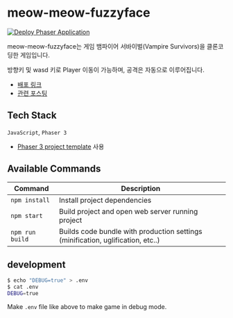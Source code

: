 # meow-meow-fuzzyface

[![Deploy Phaser Application](https://github.com/choar816/meow-meow-fuzzyface/actions/workflows/deploy.yml/badge.svg)](https://github.com/choar816/meow-meow-fuzzyface/actions/workflows/deploy.yml)

meow-meow-fuzzyface는 게임 뱀파이어 서바이벌(Vampire Survivors)을 클론코딩한 게임입니다.

방향키 및 wasd 키로 Player 이동이 가능하며, 공격은 자동으로 이루어집니다.
- [배포 링크](https://choar816.github.io/meow-meow-fuzzyface/)
- [관련 포스팅](https://choar816.tistory.com/164)

## Tech Stack
`JavaScript`, `Phaser 3`

- [Phaser 3 project template](https://github.com/photonstorm/phaser3-project-template) 사용

## Available Commands

| Command | Description |
|---------|-------------|
| `npm install` | Install project dependencies |
| `npm start` | Build project and open web server running project |
| `npm run build` | Builds code bundle with production settings (minification, uglification, etc..) |

## development

```sh
$ echo "DEBUG=true" > .env
$ cat .env
DEBUG=true
```

Make `.env` file like above to make game in debug mode.

